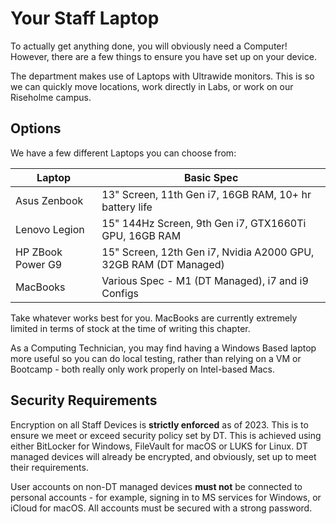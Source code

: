 # Your Staff Laptop

To actually get anything done, you will obviously need a Computer! However, there are a few things to ensure you have set up
on your device. 

The department makes use of Laptops with Ultrawide monitors. This is so we can quickly move locations, work directly 
in Labs, or work on our Riseholme campus. 

## Options

We have a few different Laptops you can choose from:

| Laptop            | Basic Spec                                                       |
|-------------------|------------------------------------------------------------------|
| Asus Zenbook      | 13" Screen, 11th Gen i7, 16GB RAM, 10+ hr battery life           |
| Lenovo Legion     | 15" 144Hz Screen, 9th Gen i7, GTX1660Ti GPU, 16GB RAM            |
| HP ZBook Power G9 | 15" Screen, 12th Gen i7, Nvidia A2000 GPU, 32GB RAM (DT Managed) |
| MacBooks          | Various Spec - M1 (DT Managed), i7 and i9 Configs                |

Take whatever works best for you. MacBooks are currently extremely limited in terms of stock at the time of writing this chapter.

As a Computing Technician, you may find having a Windows Based laptop more useful so you can do local testing, rather than
relying on a VM or Bootcamp - both really only work properly on Intel-based Macs.

## Security Requirements

Encryption on all Staff Devices is **strictly enforced** as of 2023. This is to ensure we meet or exceed security policy
set by DT. This is achieved using either BitLocker for Windows, FileVault for macOS or LUKS for Linux. 
DT managed devices will already be encrypted, and obviously, set up to meet their requirements.

User accounts on non-DT managed devices **must not** be connected to personal accounts - for example, signing in to 
MS services for Windows, or iCloud for macOS. All accounts must be secured with a strong password.

